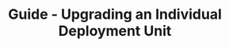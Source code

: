 ---
sidebar_label: an individual template
title: Guide - Upgrading an Individual Deployment Unit
---
